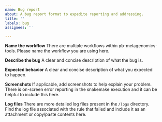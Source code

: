 ```yaml
---
name: Bug report
about: A bug report format to expedite reporting and addressing.
title: ''
labels: bug
assignees: ''

---
```


**Name the workflow**
There are multiple workflows within pb-metagenomics-tools. Please name the workflow you are using here.

**Describe the bug**
A clear and concise description of what the bug is.

**Expected behavior**
A clear and concise description of what you expected to happen.

**Screenshots**
If applicable, add screenshots to help explain your problem. There is on-screen error reporting in the snakemake execution and it can be helpful to include this here.

**Log files**
There are more detailed log files present in the `/logs` directory. Find the log file associated with the rule that failed and include it as an attachment or copy/paste contents here.
